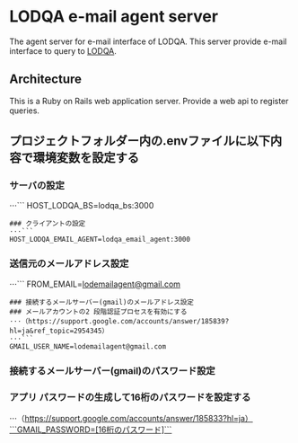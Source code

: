 # LODQA e-mail agent server

The agent server for e-mail interface of LODQA.
This server provide e-mail interface to query to [LODQA](http://lodqa.org/).

## Architecture

This is a Ruby on Rails web application server.
Provide a web api to register queries.

## プロジェクトフォルダー内の.envファイルに以下内容で環境変数を設定する

### サーバの設定
⋅⋅⋅```
HOST_LODQA_BS=lodqa_bs:3000
```
### クライアントの設定
⋅⋅⋅```
HOST_LODQA_EMAIL_AGENT=lodqa_email_agent:3000
```
### 送信元のメールアドレス設定
⋅⋅⋅```
FROM_EMAIL=lodemailagent@gmail.com
```
### 接続するメールサーバー(gmail)のメールアドレス設定
### メールアカウントの2 段階認証プロセスを有効にする
⋅⋅⋅（https://support.google.com/accounts/answer/185839?hl=ja&ref_topic=2954345）
⋅⋅⋅```
GMAIL_USER_NAME=lodemailagent@gmail.com
```
### 接続するメールサーバー(gmail)のパスワード設定
### アプリ パスワードの生成して16桁のパスワードを設定する
⋅⋅⋅（https://support.google.com/accounts/answer/185833?hl=ja）```GMAIL_PASSWORD=[16桁のパスワード]```
